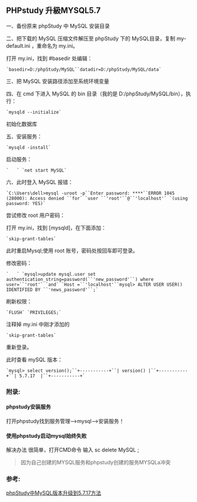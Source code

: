 ## PHPstudy  升級MYSQL5.7

一、备份原来 phpStudy 中 MySQL 安装目录

二、把下载的 MySQL 压缩文件解压至 phpStudy 下的 MySQL目录，复制 my-default.ini ，重命名为 my.ini。

打开 my.ini，找到 #basedir 处编辑：

```
`basedir=D:/phpStudy/MySQL``datadir=D:/phpStudy/MySQL/data`
```

三、把 MySQL 安装路径添加至系统环境变量

四、在 cmd 下进入 MySQL 的 bin 目录（我的是 D:/phpStudy/MySQL/bin），执行：

```
`mysqld --initialize`
```

初始化数据库

五、安装服务：

```
`mysqld -install`
```

启动服务：

```
`   ` `net start MySQL`
```

六、此时登入 MySQL 报错：

```
`C:\Users\dell>mysql -uroot -p``Enter password: ****``ERROR 1045 (28000): Access denied ``for` `user ``'root'``@``'localhost'` `(using password: YES)`
```

尝试修改 root 用户密码：

打开 my.ini，找到 [mysqld]，在下面添加：

```
`skip-grant-tables`
```

此时重启Mysql;使用 root 账号，密码处按回车即可登录。

修改密码：

```
`   ` `mysql>update mysql.user set authentication_string=password(``'new_password'``) where user=``'root'` `and` `Host =``'localhost'``mysql> ALTER USER USER() IDENTIFIED BY ``'news_password'``;`
```

刷新权限：

```
`FLUSH` `PRIVILEGES;`
```



注释掉 my.ini 中刚才添加的

```
`skip-grant-tables`
```

重新登录。

此时查看 mySQL 版本：

```
`mysql> select version();``+-----------+``| version() |``+-----------+``| 5.7.17  |``+-----------+`
```



### 附录:

#### phpstudy安装服务

打开phpstudy找到服务管理-->mysql-->安装服务！

#### 使用phpstudy启动mysql始终失败

解决办法 很简单，打开CMD命令 输入 sc delete MySQL ;

> 因为自己创建的MYSQL服务和phpstudy创建的服务MYSQLa冲突



### 参考:

[phpStudy中MySQL版本升级到5.7.17方法](<http://phpstudy.php.cn/jishu-php-3131.html?tdsourcetag=s_pctim_aiomsg>)




